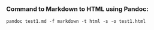 ### Command to Markdown to HTML using Pandoc:
```
pandoc test1.md -f markdown -t html -s -o test1.html        
```